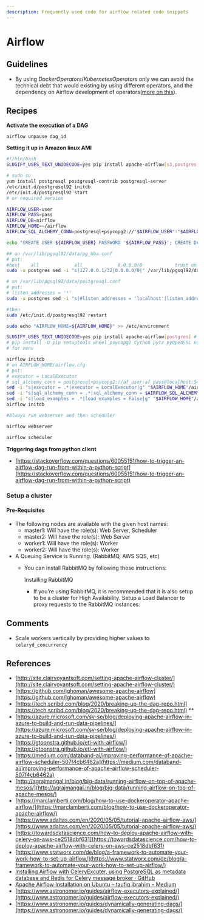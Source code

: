 ```yaml
---
description: Frequently used code for airflow related code snippets
---
```


# Airflow

## Guidelines

* By using _DockerOperators_/_KubernetesOperators_ only we can avoid the technical debt that would existing by using different operators, and the dependency on Airflow development of operators\([more on this](https://medium.com/bluecore-engineering/were-all-using-airflow-wrong-and-how-to-fix-it-a56f14cb0753)\).

## Recipes

**Activate the execution of a DAG**

`airflow unpause dag_id`

**Setting it up in Amazon linux AMI**

```bash
#!/bin/bash
SLUGIFY_USES_TEXT_UNIDECODE=yes pip install apache-airflow[s3,postgres]

# sudo su
yum install postgresql postgresql-contrib postgresql-server
/etc/init.d/postgresql92 initdb
/etc/init.d/postgresql92 start
# or required version

AIRFLOW_USER=user
AIRFLOW_PASS=pass
AIRFLOW_DB=airflow
AIRFLOW_HOME=~/airflow
AIRFLOW_SQL_ALCHEMY_CONN=postgresql+psycopg2://"$AIRFLOW_USER":"$AIRFLOW_PASS"@localhost:5432/"$AIRFLOW_DB"

echo "CREATE USER ${AIRFLOW_USER} PASSWORD '${AIRFLOW_PASS}'; CREATE DATABASE ${AIRFLOW_DB}; GRANT ALL PRIVILEGES ON ALL TABLES IN SCHEMA public TO ${AIRFLOW_USER}; ALTER ROLE ${AIRFLOW_USER} SUPERUSER; ALTER ROLE ${AIRFLOW_USER} CREATEDB; ALTER ROLE ${AIRFLOW_USER} WITH LOGIN;" | sudo -u postgres psql

## on /var/lib/pgsql92/data/pg_hba.conf
# put:
#host    all             all             0.0.0.0/0            trust on IPv4 local connection
sudo -u postgres sed -i "s|127.0.0.1/32|0.0.0.0/0|" /var/lib/pgsql92/data/pg_hba.conf # /etc/postgresql/10/main/pg_hba.conf ubuntu

# on /var/lib/pgsql92/data/postgresql.conf
# put:
# listen_addresses = '*'
sudo -u postgres sed -i "s|#listen_addresses = 'localhost'|listen_addresses = '*'|" /var/lib/pgsql92/data/postgresql.conf

#then
sudo /etc/init.d/postgresql92 restart

sudo echo "AIRFLOW_HOME=${AIRFLOW_HOME}" >> /etc/environment 

SLUGIFY_USES_TEXT_UNIDECODE=yes pip install apache-airflow[postgres] # or s3
# pip install -U pip setuptools wheel psycopg2 Cython pytz pyOpenSSL ndg-httpsclient pyasn1 psutil apache-airflow[postgres]
# for venv

airflow initdb
# on AIRFLOW_HOME/airflow.cfg
# put:
# executor = LocalExecutor
# sql_alchemy_conn = postgresql+psycopg2://af_user:af_pass@localhost:5432/airflow
sed -i "s|executor = .*|executor = LocalExecutor|g" "$AIRFLOW_HOME"/airflow.cfg
sed -i "s|sql_alchemy_conn = .*|sql_alchemy_conn = $AIRFLOW_SQL_ALCHEMY_CONN|g" "$AIRFLOW_HOME"/airflow.cfg
sed -i "s|load_examples = .*|load_examples = False|g" "$AIRFLOW_HOME"/airflow.cfg
airflow initdb

#Always run webserver and then scheduler

airflow webserver

airflow scheduler
```

**Triggering dags from python client**

* [https://stackoverflow.com/questions/60055151/how-to-trigger-an-airflow-dag-run-from-within-a-python-script](https://stackoverflow.com/questions/60055151/how-to-trigger-an-airflow-dag-run-from-within-a-python-script)

### Setup a cluster

#### Pre-Requisites

* The following nodes are available with the given host names:
  * master1: Will have the role\(s\): Web Server, Scheduler
  * master2: Will have the role\(s\): Web Server
  * worker1: Will have the role\(s\): Worker
  * worker2: Will have the role\(s\): Worker
* A Queuing Service is Running. \(RabbitMQ, AWS SQS, etc\)
  * You can install RabbitMQ by following these instructions:

    Installing RabbitMQ

    * If you’re using RabbitMQ, it is recommended that it is also setup to be a cluster for High Availability. Setup a Load Balancer to proxy requests to the RabbitMQ instances.

## Comments

* Scale workers vertically by providing higher values to `celeryd_concurrency`

## References

* [http://site.clairvoyantsoft.com/setting-apache-airflow-cluster/](http://site.clairvoyantsoft.com/setting-apache-airflow-cluster/)
* [https://github.com/jghoman/awesome-apache-airflow](https://github.com/jghoman/awesome-apache-airflow)
* [https://tech.scribd.com/blog/2020/breaking-up-the-dag-repo.html](https://tech.scribd.com/blog/2020/breaking-up-the-dag-repo.html) \*\*
* [https://azure.microsoft.com/sv-se/blog/deploying-apache-airflow-in-azure-to-build-and-run-data-pipelines/](https://azure.microsoft.com/sv-se/blog/deploying-apache-airflow-in-azure-to-build-and-run-data-pipelines/)
* [https://gtoonstra.github.io/etl-with-airflow/](https://gtoonstra.github.io/etl-with-airflow/)
* [https://medium.com/databand-ai/improving-performance-of-apache-airflow-scheduler-507f4cb6462a](https://medium.com/databand-ai/improving-performance-of-apache-airflow-scheduler-507f4cb6462a)
* [http://agrajmangal.in/blog/big-data/running-airflow-on-top-of-apache-mesos/](http://agrajmangal.in/blog/big-data/running-airflow-on-top-of-apache-mesos/)
* [https://marclamberti.com/blog/how-to-use-dockeroperator-apache-airflow/](https://marclamberti.com/blog/how-to-use-dockeroperator-apache-airflow/)
* [https://www.adaltas.com/en/2020/05/05/tutorial-apache-airflow-aws/](https://www.adaltas.com/en/2020/05/05/tutorial-apache-airflow-aws/)
* [https://towardsdatascience.com/how-to-deploy-apache-airflow-with-celery-on-aws-ce2518dbf631](https://towardsdatascience.com/how-to-deploy-apache-airflow-with-celery-on-aws-ce2518dbf631)
* [https://www.statworx.com/de/blog/a-framework-to-automate-your-work-how-to-set-up-airflow/](https://www.statworx.com/de/blog/a-framework-to-automate-your-work-how-to-set-up-airflow/)
* [Installing Airflow with CeleryExcuter, using PostgreSQL as metadata database and Redis for Celery message broker · GitHub](https://gist.github.com/zacgca/9e0401aa205e7c54cbae0e85afca479d)
* [Apache Airflow Installation on Ubuntu – taufiq ibrahim – Medium](https://medium.com/@taufiq_ibrahim/apache-airflow-installation-on-ubuntu-ddc087482c14)
* [https://www.astronomer.io/guides/airflow-executors-explained/](https://www.astronomer.io/guides/airflow-executors-explained/)
* [https://www.astronomer.io/guides/dynamically-generating-dags/](https://www.astronomer.io/guides/dynamically-generating-dags/)

